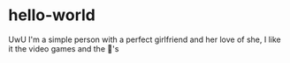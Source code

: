 # hello-world
UwU
I'm a simple person with a perfect girlfriend and her love of she,
I like it the video games and the 🌮's
